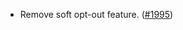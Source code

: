 - Remove soft opt-out feature. 
  ([\#1995](https://github.com/cosmos/interchain-security/pull/1995))